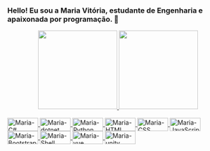 ### Hello! Eu sou a Maria Vitória, estudante de Engenharia e apaixonada por programação. 💜

<div align="center">
  <a href="https://github.com/mariavitoriasouzadev"><img height="180em" src="https://github-readme-stats.vercel.app/api?username=mariavitoriasouzadev&show_icons=true&theme=dark&include_all_commits=true&count_private=true"/>
  <img height="180em" src="https://github-readme-stats.vercel.app/api/top-langs/?username=mariavitoriasouzadev&layout=compact&langs_count=7&theme=dark"/>
</div>

<div style="display: inline_block"><br>
  <img align="center" alt="Maria-C#" height="30" width="70" src="https://img.shields.io/badge/C%23-239120?style=for-the-badge&logo=c-sharp&logoColor=white">
  <img align="center" alt="Maria-dotnet" height="30" width="70" src="https://img.shields.io/badge/.NET-5C2D91?style=for-the-badge&logo=.net&logoColor=white">
  <img align="center" alt="Maria-Python" height="30" width="70" src="https://img.shields.io/badge/Python-3776AB?style=for-the-badge&logo=python&logoColor=white">
  <img align="center" alt="Maria-HTML" height="30" width="70" src="https://img.shields.io/badge/HTML5-E34F26?style=for-the-badge&logo=html5&logoColor=white">
  <img align="center" alt="Maria-CSS" height="30" width="70" src="https://img.shields.io/badge/CSS-239120?&style=for-the-badge&logo=css3&logoColor=white">
  <img align="center" alt="Maria-JavaScript" height="30" width="70" src="https://img.shields.io/badge/JavaScript-F7DF1E?style=for-the-badge&logo=javascript&logoColor=black">
    <img align="center" alt="Maria-Bootstrap" height="30" width="70" src="https://img.shields.io/badge/Bootstrap-563D7C?style=for-the-badge&logo=bootstrap&logoColor=white">
  <img align="center" alt="Maria-Shell" height="30" width="70" src="https://img.shields.io/badge/Shell_Script-121011?style=for-the-badge&logo=gnu-bash&logoColor=white">
    <img align="center" alt="Maria-vue" height="30" width="70" src="https://img.shields.io/badge/Vue.js-35495E?style=for-the-badge&logo=vue.js&logoColor=4FC08D">
    <img align="center" alt="Maria-unity" height="30" width="70" src="https://img.shields.io/badge/Unity-100000?style=for-the-badge&logo=unity&logoColor=white">

</div>



##
</div>
